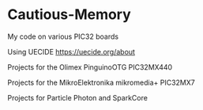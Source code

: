 # Cautious-Memory
My code on various PIC32 boards

Using UECIDE https://uecide.org/about

Projects for the Olimex PinguinoOTG PIC32MX440

Projects for the MikroElektronika mikromedia+ PIC32MX7

Projects for Particle Photon and SparkCore
